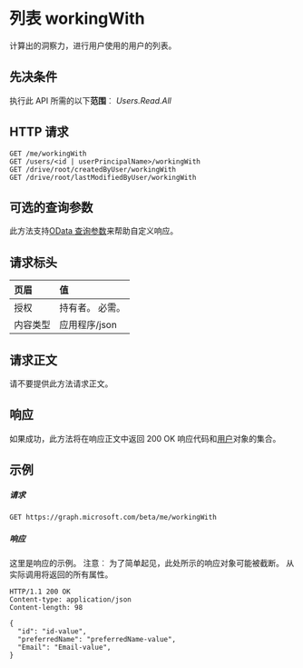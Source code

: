 # <a name="list-workingwith"></a>列表 workingWith

计算出的洞察力，进行用户使用的用户的列表。

## <a name="prerequisites"></a>先决条件
执行此 API 所需的以下**范围**︰ *Users.Read.All*

## <a name="http-request"></a>HTTP 请求
```http
GET /me/workingWith
GET /users/<id | userPrincipalName>/workingWith
GET /drive/root/createdByUser/workingWith
GET /drive/root/lastModifiedByUser/workingWith
```
## <a name="optional-query-parameters"></a>可选的查询参数
此方法支持[OData 查询参数](http://graph.microsoft.io/docs/overview/query_parameters)来帮助自定义响应。

## <a name="request-headers"></a>请求标头
| 页眉         | 值                      |
|:---------------|:---------------------------|
| 授权  | 持有者<token>。 必需。  |
| 内容类型   | 应用程序/json           |

## <a name="request-body"></a>请求正文
请不要提供此方法请求正文。

## <a name="response"></a>响应
如果成功，此方法将在响应正文中返回 200 OK 响应代码和[用户](../resources/user.md)对象的集合。

## <a name="example"></a>示例
##### <a name="request"></a>请求
```http
GET https://graph.microsoft.com/beta/me/workingWith
```
##### <a name="response"></a>响应
这里是响应的示例。 注意︰ 为了简单起见，此处所示的响应对象可能被截断。 从实际调用将返回的所有属性。
```http
HTTP/1.1 200 OK
Content-type: application/json
Content-length: 98

{
  "id": "id-value",
  "preferredName": "preferredName-value",
  "Email": "Email-value",
}
```